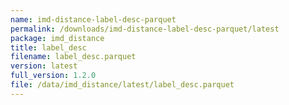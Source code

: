 ```yaml
---
name: imd-distance-label-desc-parquet
permalink: /downloads/imd-distance-label-desc-parquet/latest
package: imd_distance
title: label_desc
filename: label_desc.parquet
version: latest
full_version: 1.2.0
file: /data/imd_distance/latest/label_desc.parquet
---
```

